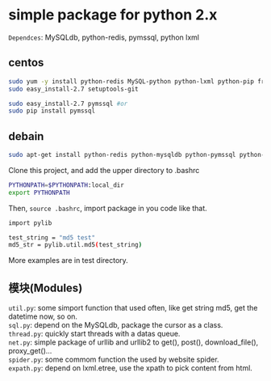 # simple package for python 2.x

`Dependces`: MySQLdb, python-redis, pymssql, python lxml

## centos
```bash
sudo yum -y install python-redis MySQL-python python-lxml python-pip freetds-devel
sudo easy_install-2.7 setuptools-git

sudo easy_install-2.7 pymssql #or
sudo pip install pymssql
```

## debain
```bash
sudo apt-get install python-redis python-mysqldb python-pymssql python-lxml
```

Clone this project, and add the upper directory to .bashrc
```bash
PYTHONPATH=$PYTHONPATH:local_dir
export PYTHONPATH
```
Then, `source .bashrc`, import package in you code like that.
```bash
import pylib

test_string = "md5 test"
md5_str = pylib.util.md5(test_string)
```
More examples are in test directory.

## 模块(Modules)
`util.py`: some simport function that used often, like get string md5, get the datetime now, so on.  
`sql.py`: depend on the MySQLdb,  package the cursor as a class.  
`thread.py`: quickly start threads with a datas queue.  
`net.py`: simple package of urllib and urllib2 to get(), post(), download_file(), proxy_get()...  
`spider.py`: some commom function the used by website spider.  
`expath.py`: depend on lxml.etree, use the xpath to pick content from html.  
